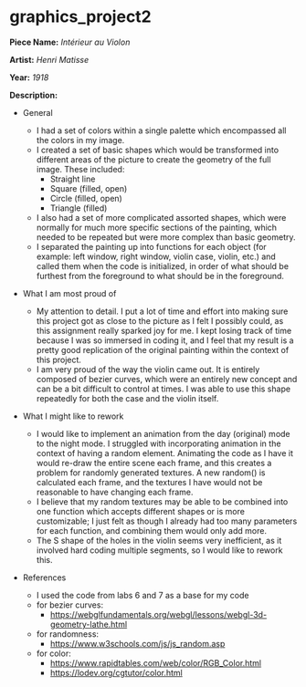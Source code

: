 # graphics_project2

**Piece Name:** *Intérieur au Violon*

**Artist:** *Henri Matisse*

**Year:** *1918*

**Description:**
* General
  * I had a set of colors within a single palette which encompassed all the colors in my image.
  * I created a set of basic shapes which would be transformed into different areas of the picture to create the geometry of the full image. These included:
    * Straight line
    * Square (filled, open)
    * Circle (filled, open)
    * Triangle (filled)
  * I also had a set of more complicated assorted shapes, which were normally for much more specific sections of the painting, which needed to be repeated but were more complex than basic geometry.
  * I separated the painting up into functions for each object (for example: left window, right window, violin case, violin, etc.) and called them when the code is initialized, in order of what should be furthest from the foreground to what should be in the foreground.

* What I am most proud of
  * My attention to detail. I put a lot of time and effort into making sure this project got as close to the picture as I felt I possibly could, as this assignment really sparked joy for me. I kept losing track of time because I was so immersed in coding it, and I feel that my result is a pretty good replication of the original painting within the context of this project.
  * I am very proud of the way the violin came out. It is entirely composed of bezier curves, which were an entirely new concept and can be a bit difficult to control at times. I was able to use this shape repeatedly for both the case and the violin itself.

* What I might like to rework
  * I would like to implement an animation from the day (original) mode to the night mode. I struggled with incorporating      animation in the context of having a random element. Animating the code as I have it would re-draw the entire scene each frame, and this creates a problem for randomly generated textures. A new random() is calculated each frame, and the textures I have would not be reasonable to have changing each frame.
  * I believe that my random textures may be able to be combined into one function which accepts different shapes or is more customizable; I just felt as though I already had too many parameters for each function, and combining them would only add more.
  * The S shape of the holes in the violin seems very inefficient, as it involved hard coding multiple segments, so I would like to rework this.

* References
  * I used the code from labs 6 and 7 as a base for my code
  * for bezier curves:
    * https://webglfundamentals.org/webgl/lessons/webgl-3d-geometry-lathe.html
  * for randomness:
    * https://www.w3schools.com/js/js_random.asp
  * for color:
    * https://www.rapidtables.com/web/color/RGB_Color.html
    * https://lodev.org/cgtutor/color.html
